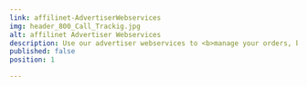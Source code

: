 ```yaml
---
link: affilinet-AdvertiserWebservices
img: header_800_Call_Trackig.jpg
alt: affilinet Advertiser Webservices
description: Use our advertiser webservices to <b>manage your orders, build statistics</b> and more.  
published: false
position: 1

---
```


